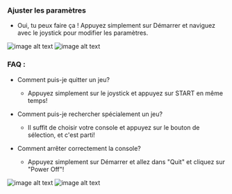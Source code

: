 ### **Ajuster les paramètres**

* Oui, tu peux faire ça ! Appuyez simplement sur Démarrer et naviguez avec le joystick pour modifier les paramètres.

![image alt text](http://retrobox.happyblocks.info/project/Image/getting-started/RetroPie/image_14.png) ![image alt text](http://retrobox.happyblocks.info/project/Image/getting-started/RetroPie/image_15.png)

### **FAQ :**

* Comment puis-je quitter un jeu?

	- Appuyez simplement sur le joystick et appuyez sur START en même temps!

* Comment puis-je rechercher spécialement un jeu?

	- Il suffit de choisir votre console et appuyez sur le bouton de sélection, et c'est parti!

* Comment arrêter correctement la console?

	- Appuyez simplement sur Démarrer et allez dans "Quit" et cliquez sur "Power Off"!
        
        
![image alt text](http://retrobox.happyblocks.info/project/Image/getting-started/RetroPie/image_16.png) ![image alt text](http://retrobox.happyblocks.info/project/Image/getting-started/RetroPie/image_17.png)



